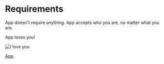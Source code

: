 # Requirements

App doesn't require anything.
App accepts who you are, no matter what you are.

App loves you!

![I love you](https://media.giphy.com/media/kizj4xHhQfkEo/giphy.gif)

[App](https://github.com/otrabalhador/github-page-with-password/blob/master/docs/app/index.md)


